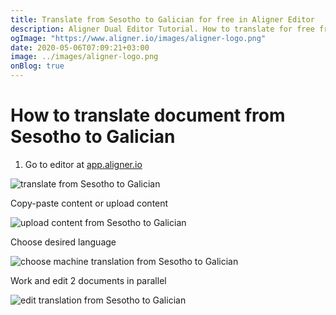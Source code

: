 ```yaml
---
title: Translate from Sesotho to Galician for free in Aligner Editor
description: Aligner Dual Editor Tutorial. How to translate for free from Sesotho to Galician. Aligner is multilingual document management platform. 
ogImage: "https://www.aligner.io/images/aligner-logo.png"
date: 2020-05-06T07:09:21+03:00
image: ../images/aligner-logo.png
onBlog: true
---
```


# How to translate document from Sesotho to Galician

1. Go to editor at [app.aligner.io](https://app.aligner.io "Aligner App web page")

![translate from Sesotho to Galician](../aligner-blank-editor.png "translate from Sesotho to Galician")

Copy-paste content or upload content

![upload content from Sesotho to Galician](../aligner-uploaded-document.png "upload content from Sesotho to Galician")

Choose desired language

![choose machine translation from Sesotho to Galician](../aligner-language-dropdown.png "choose machine translation from Sesotho to Galician")

Work and edit 2 documents in parallel

![edit translation from Sesotho to Galician](../aligner-double-sitded-editor.png "edit translation from Sesotho to Galician")

